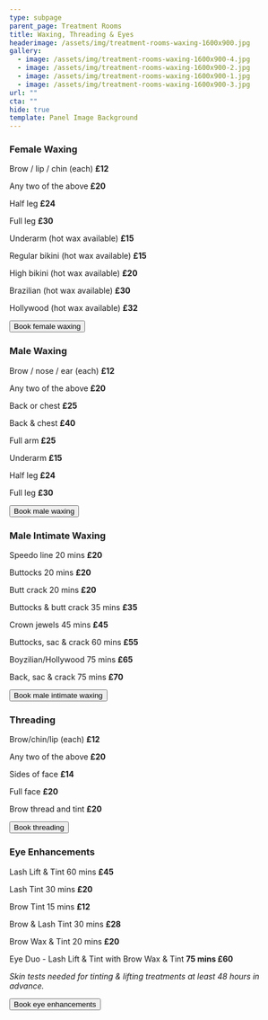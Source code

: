 ```yaml
---
type: subpage
parent_page: Treatment Rooms
title: Waxing, Threading & Eyes
headerimage: /assets/img/treatment-rooms-waxing-1600x900.jpg
gallery:
  - image: /assets/img/treatment-rooms-waxing-1600x900-4.jpg
  - image: /assets/img/treatment-rooms-waxing-1600x900-2.jpg
  - image: /assets/img/treatment-rooms-waxing-1600x900-1.jpg
  - image: /assets/img/treatment-rooms-waxing-1600x900-3.jpg
url: ""
cta: ""
hide: true
template: Panel Image Background
---
```

### Female Waxing

Brow / lip / chin (each) **£12**

Any two of the above **£20**

Half leg **£24**

Full leg **£30**

Underarm (hot wax available) **£15**

Regular bikini (hot wax available) **£15**

High bikini (hot wax available) **£20**

Brazilian (hot wax available) **£30**

Hollywood (hot wax available) **£32**

<a href="https://www.fresha.com/a/treatment-rooms-hastings-the-old-rectory-harold-road-uk-cro1x5rw?pId=86052"><button>Book female waxing</button></a>

### Male Waxing

Brow / nose / ear (each)  **£12**

Any two of the above **£20**

Back or chest **£25**

Back & chest **£40**

Full arm **£25**

Underarm **£15**

Half leg **£24**

Full leg **£30**

<a href="https://www.fresha.com/a/treatment-rooms-hastings-the-old-rectory-harold-road-uk-cro1x5rw?pId=86052"><button>Book male waxing</button></a>

### Male Intimate Waxing

Speedo line 20 mins **£20**

Buttocks 20 mins **£20**

Butt crack 20 mins **£20**

Buttocks & butt crack 35 mins **£35**

Crown jewels 45 mins **£45**

Buttocks, sac & crack 60 mins **£55**

Boyzilian/Hollywood 75 mins **£65**

Back, sac & crack 75 mins **£70**

<a href="https://www.fresha.com/a/treatment-rooms-hastings-the-old-rectory-harold-road-uk-cro1x5rw?pId=86052"><button>Book male intimate waxing</button></a>

### Threading

Brow/chin/lip (each) **£12**

Any two of the above **£20**

Sides of face **£14**

Full face **£20**

Brow thread and tint **£20**

<a href="https://www.fresha.com/a/treatment-rooms-hastings-the-old-rectory-harold-road-uk-cro1x5rw?pId=86052"><button>Book threading</button></a>

### Eye Enhancements

Lash Lift & Tint 60 mins **£45**

Lash Tint 30 mins **£20**

Brow Tint 15 mins **£12**

Brow & Lash Tint 30 mins **£28**

Brow Wax & Tint 20 mins **£20**

Eye Duo - Lash Lift & Tint with Brow Wax & Tint **75 mins £60**

*Skin tests needed for tinting & lifting treatments at least 48 hours in advance.*

<a href="https://www.fresha.com/a/treatment-rooms-hastings-the-old-rectory-harold-road-uk-cro1x5rw?pId=86052"><button>Book eye enhancements</button></a>
